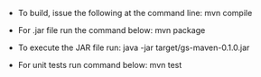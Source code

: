   - To build, issue the following at the command line:
    mvn compile
  
  - For .jar file run the command below:
    mvn package

  - To execute the JAR file run:
    java -jar target/gs-maven-0.1.0.jar

  - For unit tests run command below:
    mvn test